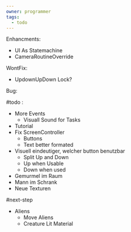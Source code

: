 ```yaml
---
owner: programmer
tags:
  - todo
---
```

Enhancments:
- UI As Statemachine
- CameraRoutineOverride

WontFix:
- UpdownUpDown Lock?

Bug:


#todo :
- More Events
	- Visuall Sound for Tasks
- Tutorial
- Fix ScreenController
	- Buttons
	- Text better formated
- Visuell eindeutiger, welcher button benutzbar
	- Split Up and Down
	- Up when Usable
	- Down when used
- Gemurmel im Raum
- Mann im Schrank
- Neue Texturen

#next-step
- Aliens
	- Move Aliens
	- Creature Lit Material

